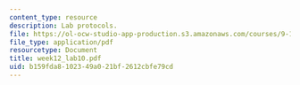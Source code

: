 ```yaml
---
content_type: resource
description: Lab protocols.
file: https://ol-ocw-studio-app-production.s3.amazonaws.com/courses/9-12-experimental-molecular-neurobiology-fall-2006/b159fda8102349a021bf2612cbfe79cd_week12_lab10.pdf
file_type: application/pdf
resourcetype: Document
title: week12_lab10.pdf
uid: b159fda8-1023-49a0-21bf-2612cbfe79cd
---
```

